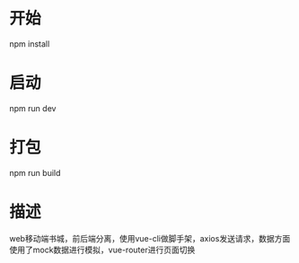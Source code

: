 开始
=====
npm install

启动
=====
npm run dev

打包
=====
npm run build 

描述
=====
web移动端书城，前后端分离，使用vue-cli做脚手架，axios发送请求，数据方面使用了mock数据进行模拟，vue-router进行页面切换
